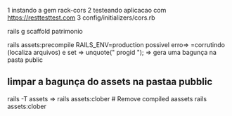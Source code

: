

1 instando a gem rack-cors
2 testeando aplicacao com https://resttesttest.com
3 config/initializers/cors.rb


rails g scaffold patrimonio 

rails assets:precompile RAILS_ENV=production
possivel erro=> 
=corrutindo (localiza arquivos) e set =>  unquote(" progid ");
=> gera uma bagunça na pasta public

## limpar a bagunça do assets na pastaa pubblic
rails -T assets => rails assets:clober  # Remove compiled aassets
rails assets:clober
